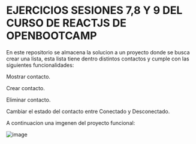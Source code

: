 # EJERCICIOS SESIONES 7,8 Y 9 DEL CURSO DE REACTJS DE OPENBOOTCAMP

En este repositorio se almacena la solucion a un proyecto donde se busca crear una lista, esta lista tiene dentro distintos contactos y cumple con las siguientes funcionalidades:

Mostrar contacto.

Crear contacto.

Eliminar contacto.

Cambiar el estado del contacto entre Conectado y Desconectado.

A continuacion una imgenen del proyecto funcional:

![image](https://user-images.githubusercontent.com/66092398/186053595-b1b285c9-a57d-43a9-803b-86b2d056ea5d.png)
